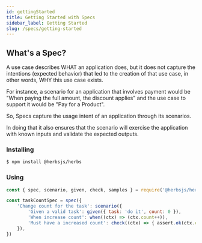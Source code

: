 ```yaml
---
id: gettingStarted
title: Getting Started with Specs
sidebar_label: Getting Started
slug: /specs/getting-started
---
```


## What's a Spec?

A use case describes WHAT an application does, but it does not capture the intentions (expected behavior) that led to the creation of that use case, in other words, WHY this use case exists.

For instance, a scenario for an application that involves payment would be "When paying the full amount, the discount applies" and the use case to support it would be "Pay for a Product". 

So, Specs capture the usage intent of an application through its scenarios. 

In doing that it also ensures that the scenario will exercise the application with known inputs and validate the expected outputs.

### Installing

```bash
$ npm install @herbsjs/herbs
```

### Using

```javascript
const { spec, scenario, given, check, samples } = require('@herbsjs/herbs').specs

const taskCountSpec = spec({
    'Change count for the task': scenario({
        'Given a valid task': given({ task: 'do it', count: 0 }),
        'When increase count': when((ctx) => (ctx.count++)),
        'Must have a increased count': check((ctx) => { assert.ok(ctx.count === 1) }),
    }),
})
```
